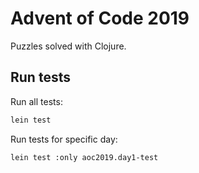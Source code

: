 # Advent of Code 2019
Puzzles solved with Clojure.

## Run tests
Run all tests:

```bash
lein test
```

Run tests for specific day:

```bash
lein test :only aoc2019.day1-test
```

